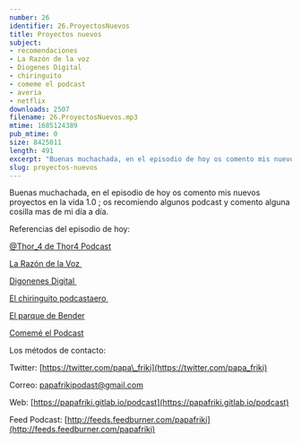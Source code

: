 ```yaml
---
number: 26
identifier: 26.ProyectosNuevos
title: Proyectos nuevos
subject:
- recomendaciones
- La Razón de la voz
- Diogenes Digital
- chiringuito
- comeme el podcast
- averia
- netflix
downloads: 2507
filename: 26.ProyectosNuevos.mp3
mtime: 1685124389
pub_mtime: 0
size: 8425011
length: 491
excerpt: "Buenas muchachada, en el episodio de hoy os comento mis nuevos proyectos en la vida 1.0 ; os recomiendo algunos podcast y comento alguna cosilla mas de mi día a día.\n\nReferencias del episodio de hoy:\n\n[@Thor\\_4 de Thor4 Podcast](https://twitter.com/thor_4)  \n\n[La Razón de la Voz ](http://larazondelavoz.gitlab.io/)  \n\n[Digonenes Digital ](http://feedpress.me/DiogenesDigital)\n\n[El chiringuito podcastaero ](http://elchiringuitopodcastero.blogspot.com/)  \n\n[El parque de Bender](https://www.ivoox.com/podcast-parque-bender_sq_"
slug: proyectos-nuevos
---
```

Buenas muchachada, en el episodio de hoy os comento mis nuevos proyectos en la vida 1.0 ; os recomiendo algunos podcast y comento alguna cosilla mas de mi día a día.

Referencias del episodio de hoy:

[@Thor\_4 de Thor4 Podcast](https://twitter.com/thor_4)

[La Razón de la Voz ](http://larazondelavoz.gitlab.io/)

[Digonenes Digital ](http://feedpress.me/DiogenesDigital)

[El chiringuito podcastaero ](http://elchiringuitopodcastero.blogspot.com/)

[El parque de Bender](https://www.ivoox.com/podcast-parque-bender_sq_f1463448_1.html)

[Comemé el Podcast](https://twitter.com/comemeelpodcast?lang=es)

Los métodos de contacto:

Twitter: [https://twitter.com/papa\_friki](https://twitter.com/papa_friki)

Correo: [papafrikipodast@gmail.com](https://archive.org/details/papafrikipodast@gmail.com)

Web: [https://papafriki.gitlab.io/podcast](https://papafriki.gitlab.io/podcast)

Feed Podcast: [http://feeds.feedburner.com/papafriki](http://feeds.feedburner.com/papafriki)